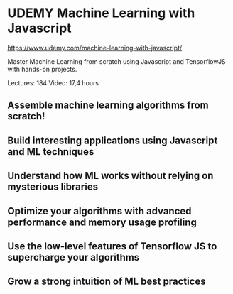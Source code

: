 # UDEMY Machine Learning with Javascript

https://www.udemy.com/machine-learning-with-javascript/

Master Machine Learning from scratch using Javascript and TensorflowJS with hands-on projects.

Lectures: 184
Video: 17,4 hours


## Assemble machine learning algorithms from scratch!
## Build interesting applications using Javascript and ML techniques
## Understand how ML works without relying on mysterious libraries
## Optimize your algorithms with advanced performance and memory usage profiling
## Use the low-level features of Tensorflow JS to supercharge your algorithms
## Grow a strong intuition of ML best practices